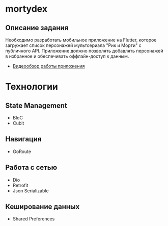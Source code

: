 # mortydex

## Описание задания

Необходимо разработать мобильное приложение на Flutter, которое загружает список персонажей мультсериала "Рик и Морти" с публичного API. Приложение должно позволять добавлять персонажей в избранное и обеспечивать оффлайн-доступ к данным.

- [Видеообзор работы приложения](https://drive.google.com/file/d/1c79pvspfvKG40IzL-ran2X88eEpe5BIL/view?usp=share_link)

# Технологии

## State Management
- BloC
- Cubit

## Навигация
- GoRoute

## Работа с сетью
- Dio
- Retrofit
- Json Serializable

## Кеширование данных
- Shared Preferences


